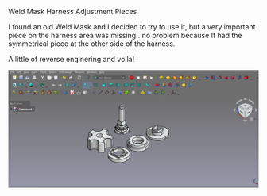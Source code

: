 Weld Mask Harness Adjustment Pieces

I found an old Weld Mask and I decided to try to use it, but a very important piece on the harness area was missing.. no problem because It had the symmetrical piece at the other side of the harness. 

A little of reverse enginering and voila!

![alt text](https://github.com/Imejpul/3DPrinting/blob/main/02_CaretaSoldar/WeldingMaskHarnessPieces.png "FreeCad View")
